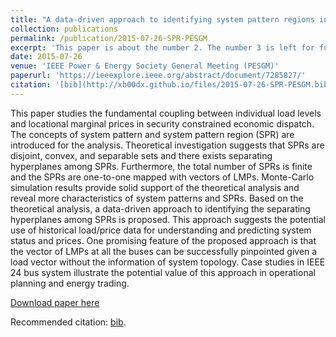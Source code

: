 ```yaml
---
title: "A data-driven approach to identifying system pattern regions in market operations"
collection: publications
permalink: /publication/2015-07-26-SPR-PESGM
excerpt: 'This paper is about the number 2. The number 3 is left for future work.'
date: 2015-07-26
venue: 'IEEE Power & Energy Society General Meeting (PESGM)'
paperurl: 'https://ieeexplore.ieee.org/abstract/document/7285827/'
citation: '[bib](http://xb00dx.github.io/files/2015-07-26-SPR-PESGM.bib) <b>Geng, Xinbo</b>, and Le Xie. "A data-driven approach to identifying system pattern regions in market operations." In Power & Energy Society General Meeting, 2015 IEEE, pp. 1-5. IEEE, 2015.'
---
```


This paper studies the fundamental coupling between individual load levels and locational marginal prices in security constrained economic dispatch. The concepts of system pattern and system pattern region (SPR) are introduced for the analysis. Theoretical investigation suggests that SPRs are disjoint, convex, and separable sets and there exists separating hyperplanes among SPRs. Furthermore, the total number of SPRs is finite and the SPRs are one-to-one mapped with vectors of LMPs. Monte-Carlo simulation results provide solid support of the theoretical analysis and reveal more characteristics of system patterns and SPRs. Based on the theoretical analysis, a data-driven approach to identifying the separating hyperplanes among SPRs is proposed. This approach suggests the potential use of historical load/price data for understanding and predicting system status and prices. One promising feature of the proposed approach is that the vector of LMPs at all the buses can be successfully pinpointed given a load vector without the information of system topology. Case studies in IEEE 24 bus system illustrate the potential value of this approach in operational planning and energy trading.

[Download paper here](http://xb00dx.github.io/files/paper2.pdf)

Recommended citation: [bib](http://xb00dx.github.io/files/2015-07-26-SPR-PESGM.bib).
